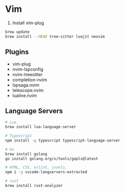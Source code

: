 # Vim

1. Install vim-plug

```bash
brew update
brew install --HEAD tree-sitter luajit neovim
```

## Plugins

- vim-plug
- nvim-lspconfig
- nvim-treesitter
- completion-nvim
- lspsaga.nvim
- telescope.nvim
- lualine.nvim

## Language Servers

```bash
# Lua
brew install lua-language-server

# Typescript
npm install -g typescript typescript-language-server

# Go
brew install golang
go install golang.org/x/tools/gopls@latest

# HTML, CSS, eslint, jsonls,
npm i -g vscode-langservers-extracted

# rust
brew install rust-analyzer
```
